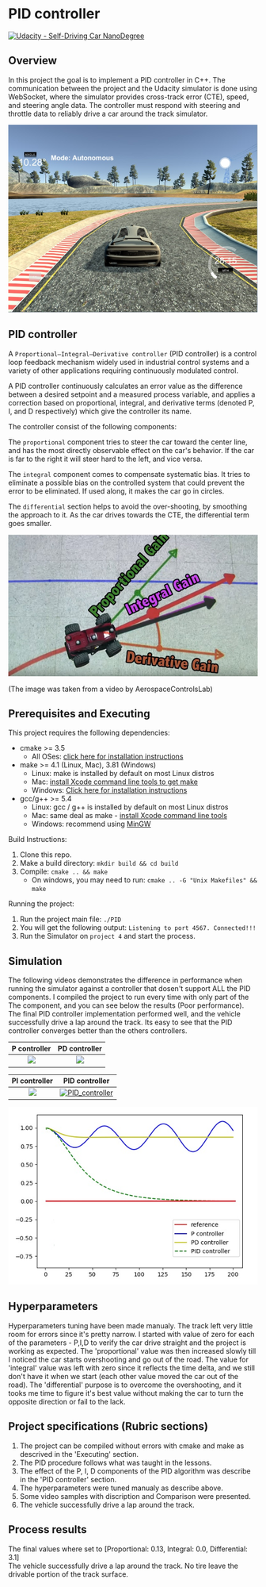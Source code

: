 # PID controller

[![Udacity - Self-Driving Car NanoDegree](https://s3.amazonaws.com/udacity-sdc/github/shield-carnd.svg)](http://www.udacity.com/drive)

Overview
---

In this project the goal is to implement a PID controller in C++. The communication between the project and the Udacity simulator is done using WebSocket, where the simulator provides cross-track error (CTE), speed, and steering angle data. The controller must respond with steering and throttle data to reliably drive a car around the track simulator.

![]( https://github.com/shmulik-willinger/PID_controller/blob/master/readme_img/sample1.jpg?raw=true)

## PID controller

A `Proportional–Integral–Derivative controller` (PID controller) is a control loop feedback mechanism widely used in industrial control systems and a variety of other applications requiring continuously modulated control.

A PID controller continuously calculates an error value as the difference between a desired setpoint and a measured process variable, and applies a correction based on proportional, integral, and derivative terms (denoted P, I, and D respectively) which give the controller its name.

The controller consist of the following components:

The `proportional` component tries to steer the car toward the center line, and has the most directly observable effect on the car's behavior. If the car is far to the right it will steer hard to the left, and vice versa.

The `integral` component comes to compensate systematic bias. It tries to eliminate a possible bias on the controlled system that could prevent the error to be eliminated. If used along, it makes the car go in circles.

The `differential` section helps to avoid the over-shooting, by smoothing the approach to it. As the car drives towards the CTE, the differential term goes smaller.

![]( https://github.com/shmulik-willinger/PID_controller/blob/master/readme_img/sample2.jpg?raw=true)

(The image was taken from a video by AerospaceControlsLab)

Prerequisites and Executing
---

This project requires the following dependencies:

* cmake >= 3.5
  * All OSes: [click here for installation instructions](https://cmake.org/install/)
* make >= 4.1 (Linux, Mac), 3.81 (Windows)
  * Linux: make is installed by default on most Linux distros
  * Mac: [install Xcode command line tools to get make](https://developer.apple.com/xcode/features/)
  * Windows: [Click here for installation instructions](http://gnuwin32.sourceforge.net/packages/make.htm)
* gcc/g++ >= 5.4
  * Linux: gcc / g++ is installed by default on most Linux distros
  * Mac: same deal as make - [install Xcode command line tools](https://developer.apple.com/xcode/features/)
  * Windows: recommend using [MinGW](http://www.mingw.org/)

Build Instructions:

1. Clone this repo.
2. Make a build directory: `mkdir build && cd build`
3. Compile: `cmake .. && make`
   * On windows, you may need to run: `cmake .. -G "Unix Makefiles" && make`

Running the project:
1. Run the project main file: `./PID `
2. You will get the following output:
 `Listening to port 4567. Connected!!! `
 3. Run the Simulator on `project 4` and start the process.

Simulation
---

The following videos demonstrates the difference in performance when running the simulator against a controller that dosen't support ALL the PID components. I compiled the project to run every time with only part of the The component, and you can see below the results (Poor performance). The final PID controller implementation performed well, and the vehicle successfully drive a lap around the track. Its easy to see that the PID controller converges better than the others controllers.

P controller               |  PD controller
:---------------------:|:---------------------:
![]( https://github.com/shmulik-willinger/PID_controller/blob/master/readme_img/P_controller.gif?raw=true)  |  ![]( https://github.com/shmulik-willinger/PID_controller/blob/master/readme_img/PD_controller.gif?raw=true)

PI controller               |  PID controller
:---------------------:|:---------------------:
![]( https://github.com/shmulik-willinger/PID_controller/blob/master/readme_img/PI_controller.gif?raw=true)  |  [![PID_controller](https://github.com/shmulik-willinger/PID_controller/blob/master/readme_img/PID_controller.gif?raw=true)](https://youtu.be/HFe7bw9Tw0s)

![]( https://github.com/shmulik-willinger/PID_controller/blob/master/readme_img/PID_converges.jpg?raw=true)

Hyperparameters
---

Hyperparameters tuning have been made manualy. The track left very little room for errors since it's pretty narrow. I started with value of zero for each of the parameters - P,I,D to verify the car drive straight and the project is working as expected. The 'proportional' value was then increased slowly till I noticed the car starts overshooting and go out of the road. The value for 'integral' value was left with zero since it reflects the time delta, and we still don't have it when we start (each other value moved the car out of the road). The 'differential' purpose is to overcome the overshooting, and it tooks me time to figure it's best value without making the car to turn the opposite direction or fail to the lack.

Project specifications (Rubric sections)
---
1. The project can be compiled without errors with cmake and make as descrived in the 'Executing' section.
2. The PID procedure follows what was taught in the lessons.
3. The effect of the P, I, D components of the PID algorithm was describe in the 'PID controller' section.
4. The hyperparameters were tuned manualy as describe above.
5. Some video samples with discription and Comparison were presented.
6. The vehicle successfully drive a lap around the track.

Process results
---
The final values where set to [Proportional: 0.13, Integral: 0.0, Differential: 3.1]   
The vehicle successfully drive a lap around the track. No tire leave the drivable portion of the track surface.
